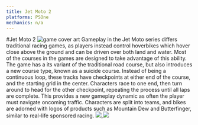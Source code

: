 ```yaml
---
title: Jet Moto 2
platforms: PSOne
mechanics: n/a
---
```

#Jet Moto 2
![game cover art](- "Logo Title Text 1")
Gameplay in the Jet Moto series differs traditional racing games, as players instead control hoverbikes which hover close above the ground and can be driven over both land and water. Most of the courses in the games are designed to take advantage of this ability. 
The game has a its variant of the traditional road course, but also introduces a new course type, known as a suicide course. Instead of being a continuous loop, these tracks have checkpoints at either end of the course, and the starting grid in the center. Characters race to one end, then turn around to head for the other checkpoint, repeating the process until all laps are complete. This provides a new gameplay dynamic as often the player must navigate oncoming traffic. Characters are split into teams, and bikes are adorned with logos of products such as Mountain Dew and Butterfinger, similar to real-life sponsored racing.
<img src="//images.igdb.com/igdb/image/upload/t_thumb/kualqmspml4wehjjmssv.jpg"/>,<img src="//images.igdb.com/igdb/image/upload/t_thumb/fghacg2qqtemsvasqrhu.jpg"/>
